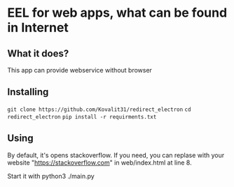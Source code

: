 # EEL for web apps, what can be found in Internet

## What it does?

This app can provide webservice without browser

## Installing

`git clone https://github.com/Kovalit31/redirect_electron`
`cd redirect_electron`
`pip install -r requirments.txt`

## Using

By default, it's opens stackoverflow. If you need, you can replase with your website "https://stackoverflow.com" in web/index.html at line 8.

Start it with python3 ./main.py
